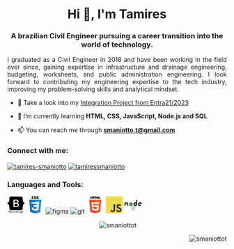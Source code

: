 <h1 align="center">Hi 👋, I'm Tamires</h1>
<h3 align="center">A brazilian Civil Engineer pursuing a career transition into the world of technology.</h3>

<p align="justify">I graduated as a Civil Engineer in 2018 and have been working in the field ever since, gaining expertise in infrastructure and drainage engineering, budgeting, worksheets, and public administration engineering. I look forward to contributing my engineering expertise to the tech industry, improving my problem-solving skills and analytical mindset.</p>

- 🔭 Take a look into my [Integration Project from Entra21/2023](https://github.com/SmaniottoT/Alerta_Cheias)

- 🌱 I’m currently learning **HTML, CSS, JavaScript, Node.js and SQL**

- 📫 You can reach me through **smaniotto.t@gmail.com**

<h3 align="left">Connect with me:</h3>
<p align="left">
<a href="https://linkedin.com/in/tamires-smaniotto-70b6ba238/" target="blank"><img align="center" src="https://raw.githubusercontent.com/rahuldkjain/github-profile-readme-generator/master/src/images/icons/Social/linked-in-alt.svg" alt="tamires-smaniotto" height="30" width="40" /></a>
<a href="https://instagram.com/tamiressmaniotto" target="blank"><img align="center" src="https://raw.githubusercontent.com/rahuldkjain/github-profile-readme-generator/master/src/images/icons/Social/instagram.svg" alt="tamiressmaniotto" height="30" width="40" /></a>
</p>

<h3 align="left">Languages and Tools:</h3>
<p align="left"> 
<img src="https://raw.githubusercontent.com/devicons/devicon/master/icons/bootstrap/bootstrap-plain-wordmark.svg" alt="bootstrap" width="40" height="40"/> 
<img src="https://raw.githubusercontent.com/devicons/devicon/master/icons/css3/css3-original-wordmark.svg" alt="css3" width="40" height="40"/>
<img src="https://www.vectorlogo.zone/logos/figma/figma-icon.svg" alt="figma" width="40" height="40"/> 
<img src="https://www.vectorlogo.zone/logos/git-scm/git-scm-icon.svg" alt="git" width="40" height="40"/> 
<img src="https://raw.githubusercontent.com/devicons/devicon/master/icons/html5/html5-original-wordmark.svg" alt="html5" width="40" height="40"/> 
<img src="https://raw.githubusercontent.com/devicons/devicon/master/icons/javascript/javascript-original.svg" alt="javascript" width="40" height="40"/>
<img src="https://raw.githubusercontent.com/devicons/devicon/master/icons/nodejs/nodejs-original-wordmark.svg" alt="nodejs" width="40" height="40"/> </p>

<p align="center">&nbsp;<img align="center" src="https://github-readme-stats.vercel.app/api?username=smaniottot&show_icons=true&locale=en" alt="smaniottot" /></p>
<p align="right"> <img src="https://komarev.com/ghpvc/?username=smaniottot&label=Profile%20views&color=0e75b6&style=flat" alt="smaniottot" /> </p>
